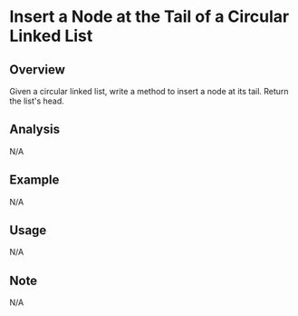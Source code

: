 # Insert a Node at the Tail of a Circular Linked List 

Overview
---
Given a circular linked list, write a method to insert a node at its tail. 
Return the list's head.

Analysis
---
N/A

Example
---
N/A

Usage
---
N/A

Note
---
N/A

